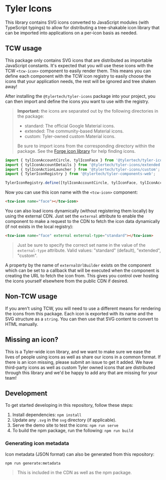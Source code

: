 # Tyler Icons

This library contains SVG icons converted to JavaScript modules (with TypeScript typings) to allow for distributing a tree-shakable
icon library that can be imported into applications on a per-icon basis as needed.

## TCW usage

This package only contains SVG icons that are distributed as importable JavaScript constants. It's expected that you will use these
icons with the TCW `<tcw-icon>` component to easily render them. This means you can define each component with the TCW icon registry
to easily choose the icons that your application needs, the rest will be ignored and tree shaken away!

After installing the `@tylertech/tyler-icons` package into your project, you can then import and define the icons you want to use with
the registry.

> **Important:** the icons are separated out by the following directories in the package:
> * standard: The official Google Material icons.
> * extended: The community-based Material icons.
> * custom: Tyler-owned custom Material icons.
>
> Be sure to import icons from the corresponding directory within the package. See the [Forge icon library](https://forge.tylertech.com/core-components/iconography/library) for help finding icons.

```ts
import { tylIconAccountCircle, tylIconFace } from '@tylertech/tyler-icons/standard';
import { tylIconAccountDetails } from '@tylertech/tyler-icons/extended';
import { tylIconActionLauncher } from '@tylertech/tyler-icons/custom';
import { TylerIconRegistry } from '@tylertech/tyler-components-web';

TylerIconRegistry.define([tylIconAccountCircle, tylIconFace, tylIconAccountDetails, tylIconActionLauncher]);
```

 Now you can use this icon name with the `<tcw-icon>` component:

 ```html
 <tcw-icon name="face"></tcw-icon>
 ```

 You can also load icons dynamically (without registering them locally) by using the external CDN. Just set the `external` attribute to enable the component to make a request to the CDN to fetch the icon data dynamically (if not exists in the local registry):

 ```html
 <tcw-icon name="face" external external-type="standard"></tcw-icon>
 ```
 
 > Just be sure to specify the correct set name in the value of the `external-type` attribute. Valid values: "standard" (default), "extended", "custom".
 
 A property by the name of `externalUrlBuilder` exists on the component which can be set to a callback that will be executed when the component is creating the URL to fetch the icon from. This gives you control over hosting the icons yourself elsewhere from the public CDN if desired.

## Non-TCW usage

If you aren't using TCW, you will need to use a different means for rendering the icons from this package. Each icon is exported with its
name and the SVG structure as a `string`. You can then use that SVG content to convert to HTML manually.

## Missing an icon?

This is a Tyler-wide icon library, and we want to make sure we ease the lives of people using icons as well as share our icons in a common
format. If there is an icon missing, please submit an issue to get it added. We have third-party icons as well as custom Tyler owned icons
that are distributed through this library and we'd be happy to add any that are missing for your team!

## Development

To get started developing in this repository, follow these steps:

1. Install dependencies: `npm install`
2. Update any `.svg` in the `svg` directory (if applicable).
3. Serve the demo site to test the icons: `npm run serve`
4. To build the npm package, run the following: `npm run build`

### Generating icon metadata

Icon metadata (JSON format) can also be generated from this repository:

```bash
npm run generate:metadata
```


> This is included in the CDN as well as the npm package.
